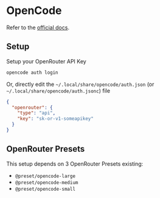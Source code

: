 # OpenCode

Refer to the [official docs](https://opencode.ai).

## Setup

Setup your OpenRouter API Key

```bash
opencode auth login
```

Or, directly edit the `~/.local/share/opencode/auth.json` (or
`~/.local/share/opencode/auth.jsonc`) file

```json
{
  "openrouter": {
    "type": "api",
    "key": "sk-or-v1-someapikey"
  }
}
```

## OpenRouter Presets

This setup depends on 3 OpenRouter Presets existing:

- `@preset/opencode-large`
- `@preset/opencode-medium`
- `@preset/opencode-small`
